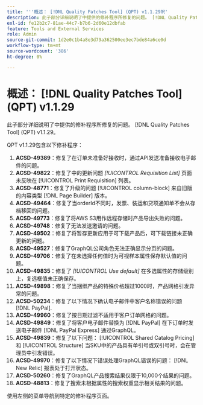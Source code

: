 ```yaml
---
title: '''概述： [!DNL Quality Patches Tool] (QPT) v1.1.29呎'
description: 此子部分详细说明了中提供的修补程序所修复的问题。 [!DNL Quality Patches Tool] (QPT) v1.1.29。
exl-id: fe12b2c7-81ae-44c7-b7b6-2d60e12dbfab
feature: Tools and External Services
role: Admin
source-git-commit: 1d2e0c1b4a8e3d79a362500ee3ec7bde84a6ce0d
workflow-type: tm+mt
source-wordcount: '386'
ht-degree: 0%

---
```


# 概述： [!DNL Quality Patches Tool] (QPT) v1.1.29

此子部分详细说明了中提供的修补程序所修复的问题。 [!DNL Quality Patches Tool] (QPT) v1.1.29。

QPT v1.1.29包含以下修补程序：

1. **ACSD-49389**：修复了在订单未准备好接收时，通过API发送准备接收电子邮件的问题。
1. **ACSD-49822**：修复了中的更新问题 *[!UICONTROL Requisition List]* 页面未反映在 [!UICONTROL Print Requisition] 列表。
1. **ACSD-48771**：修复了升级的问题 [!UICONTROL column-block] 来自旧版的内容类型 [!DNL Page Builder] 版本。
1. **ACSD-49464**：修复了当orderId不同时，发票、装运和贷项通知单不会从存档移回的问题。
1. **ACSD-49773**：修复了将AWS S3用作远程存储时产品导出失败的问题。
1. **ACSD-49748**：修复了无法发送邀请的问题。
1. **ACSD-49502**：修复了将暂存更新应用于可下载产品后，可下载链接未正确更新的问题。
1. **ACSD-49527**：修复了GraphQL公司角色无法正确显示分页的问题。
1. **ACSD-49706**：修复了在未选择任何值时为可视样本属性保存默认值的问题。
1. **ACSD-49835**：修复了 *[!UICONTROL Use default]* 在多选属性的存储级别上，复选框值未正确保存。
1. **ACSD-49898**：修复了当捆绑产品的特殊价格超过1000时，产品网格引发异常的问题。
1. **ACSD-50234**：修复了以下情况下确认电子邮件中客户名称错误的问题 [!DNL PayPal].
1. **ACSD-49960**：修复了按日期过滤不适用于客户订单网格的问题。
1. **ACSD-49849**：修复了将客户电子邮件替换为 [!DNL PayPal] 在下订单时发送电子邮件 [!DNL PayPal Express] 通过GraphQL。
1. **ACSD-49839**：修复了以下问题： [!UICONTROL Shared Catalog Pricing] 和 [!UICONTROL Structure] 当SKU中的产品具有单引号或双引号时，会在管理员中引发错误。
1. **ACSD-49970**：修复了以下情况下错误处理GraphQL错误的问题： [!DNL New Relic] 报表处于打开状态。
1. **ACSD-50260**：修复了GraphQL产品搜索结果仅限于10,000个结果的问题。
1. **ACSD-48813**：修复了搜索未根据属性的搜索权重显示相关结果的问题。

使用左侧的菜单导航到特定的修补程序页面。
